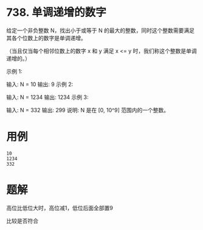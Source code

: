 # 738. 单调递增的数字
给定一个非负整数 N，找出小于或等于 N 的最大的整数，同时这个整数需要满足其各个位数上的数字是单调递增。

（当且仅当每个相邻位数上的数字 x 和 y 满足 x <= y 时，我们称这个整数是单调递增的。）

示例 1:

输入: N = 10
输出: 9
示例 2:

输入: N = 1234
输出: 1234
示例 3:

输入: N = 332
输出: 299
说明: N 是在 [0, 10^9] 范围内的一个整数。

# 用例
```
10
1234
332
```


# 题解

高位比低位大时，高位减1，低位后面全部置9

比较是否符合